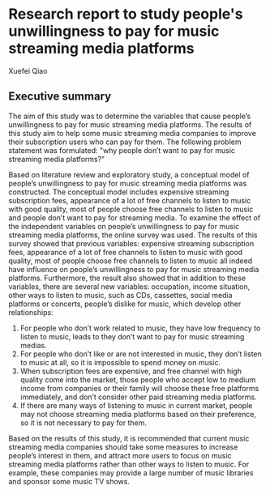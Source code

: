 # Research report to study people's unwillingness to pay for music streaming media platforms
Xuefei Qiao

## Executive summary
The aim of this study was to determine the variables that cause people’s unwillingness to pay for music streaming media platforms. The results of this study aim to help some music streaming media companies to improve their subscription users who can pay for them. The following problem statement was formulated:
"why people don’t want to pay for music streaming media platforms?"

Based on literature review and exploratory study, a conceptual model of people’s unwillingness to pay for music streaming media platforms was constructed. The conceptual model includes expensive streaming subscription fees, appearance of a lot of free channels to listen to music with good quality, most of people choose free channels to listen to music and people don’t want to pay for streaming media. To examine the effect of the independent variables on people’s unwillingness to pay for music streaming media platforms, the online survey was used. The results of this survey showed that previous variables: expensive streaming subscription fees, appearance of a lot of free channels to listen to music with good quality, most of people choose free channels to listen to music all indeed have influence on people’s unwillingness to pay for music streaming media platforms. Furthermore, the result also showed that in addition to these variables, there are several new variables: occupation, income situation, other ways to listen to music, such as CDs, cassettes, social media platforms or concerts, people’s dislike for music, which develop other relationships: 
1) For people who don’t work related to music, they have low frequency to listen to music, leads to they don’t want to pay for music streaming medias. 
2) For people who don’t like or are not interested in music, they don’t listen to music at all, so it is impossible to spend money on music. 
3) When subscription fees are expensive, and free channel with high quality come into the market, those people who accept low to medium income from companies or their family will choose these free platforms immediately, and don’t consider other paid streaming media platforms. 
4)  If there are many ways of listening to music in current market, people may not choose streaming media platforms based on their preference, so it is not necessary to pay for them.

Based on the results of this study, it is recommended that current music streaming media companies should take some measures to increase people’s interest in them, and attract more users to focus on music streaming media platforms rather than other ways to listen to music. 
For example, these companies may provide a large number of music libraries and sponsor some music TV shows.

